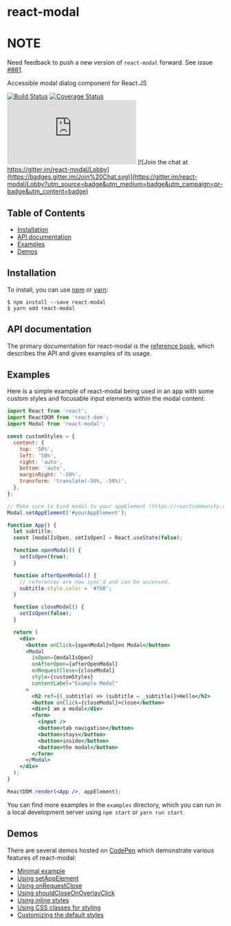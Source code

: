 # react-modal

# NOTE

Need feedback to push a new version of `react-modal` forward. See issue [#881](https://github.com/reactjs/react-modal/issues/881). 


Accessible modal dialog component for React.JS

[![Build Status](https://travis-ci.org/reactjs/react-modal.svg?branch=v1)](https://travis-ci.org/reactjs/react-modal)
[![Coverage Status](https://coveralls.io/repos/github/reactjs/react-modal/badge.svg?branch=master)](https://coveralls.io/github/reactjs/react-modal?branch=master)
![gzip size](http://img.badgesize.io/https://unpkg.com/react-modal/dist/react-modal.min.js?compression=gzip)
[![Join the chat at https://gitter.im/react-modal/Lobby](https://badges.gitter.im/Join%20Chat.svg)](https://gitter.im/react-modal/Lobby?utm_source=badge&utm_medium=badge&utm_campaign=pr-badge&utm_content=badge)

## Table of Contents

* [Installation](#installation)
* [API documentation](#api-documentation)
* [Examples](#examples)
* [Demos](#demos)

## Installation

To install, you can use [npm](https://npmjs.org/) or [yarn](https://yarnpkg.com):


    $ npm install --save react-modal
    $ yarn add react-modal


## API documentation

The primary documentation for react-modal is the
[reference book](https://reactjs.github.io/react-modal), which describes the API
and gives examples of its usage.

## Examples

Here is a simple example of react-modal being used in an app with some custom
styles and focusable input elements within the modal content:

```jsx
import React from 'react';
import ReactDOM from 'react-dom';
import Modal from 'react-modal';

const customStyles = {
  content: {
    top: '50%',
    left: '50%',
    right: 'auto',
    bottom: 'auto',
    marginRight: '-50%',
    transform: 'translate(-50%, -50%)',
  },
};

// Make sure to bind modal to your appElement (https://reactcommunity.org/react-modal/accessibility/)
Modal.setAppElement('#yourAppElement');

function App() {
  let subtitle;
  const [modalIsOpen, setIsOpen] = React.useState(false);

  function openModal() {
    setIsOpen(true);
  }

  function afterOpenModal() {
    // references are now sync'd and can be accessed.
    subtitle.style.color = '#f00';
  }

  function closeModal() {
    setIsOpen(false);
  }

  return (
    <div>
      <button onClick={openModal}>Open Modal</button>
      <Modal
        isOpen={modalIsOpen}
        onAfterOpen={afterOpenModal}
        onRequestClose={closeModal}
        style={customStyles}
        contentLabel="Example Modal"
      >
        <h2 ref={(_subtitle) => (subtitle = _subtitle)}>Hello</h2>
        <button onClick={closeModal}>close</button>
        <div>I am a modal</div>
        <form>
          <input />
          <button>tab navigation</button>
          <button>stays</button>
          <button>inside</button>
          <button>the modal</button>
        </form>
      </Modal>
    </div>
  );
}

ReactDOM.render(<App />, appElement);
```

You can find more examples in the `examples` directory, which you can run in a
local development server using `npm start` or `yarn run start`.

## Demos

There are several demos hosted on [CodePen](https://codepen.io) which
demonstrate various features of react-modal:

* [Minimal example](https://codepen.io/claydiffrient/pen/KNxgav)
* [Using setAppElement](https://codepen.io/claydiffrient/pen/ENegGJ)
* [Using onRequestClose](https://codepen.io/claydiffrient/pen/KNjVBx)
* [Using shouldCloseOnOverlayClick](https://codepen.io/claydiffrient/pen/woLzwo)
* [Using inline styles](https://codepen.io/claydiffrient/pen/ZBmyKz)
* [Using CSS classes for styling](https://codepen.io/claydiffrient/pen/KNjVrG)
* [Customizing the default styles](https://codepen.io/claydiffrient/pen/pNXgqQ)
